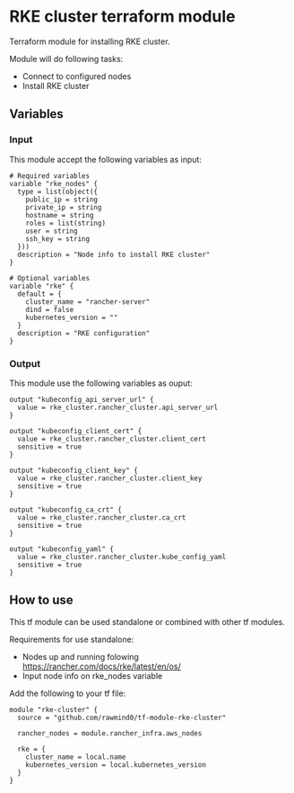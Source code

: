 # RKE cluster terraform module 

Terraform module for installing RKE cluster. 

Module will do following tasks:
- Connect to configured nodes
- Install RKE cluster

## Variables

### Input

This module accept the following variables as input:

```
# Required variables
variable "rke_nodes" {
  type = list(object({
    public_ip = string
    private_ip = string
    hostname = string
    roles = list(string)
    user = string
    ssh_key = string
  }))
  description = "Node info to install RKE cluster"
}

# Optional variables
variable "rke" {
  default = {
    cluster_name = "rancher-server"
    dind = false
    kubernetes_version = "" 
  }
  description = "RKE configuration"
}
```

### Output

This module use the following variables as ouput:

```
output "kubeconfig_api_server_url" {
  value = rke_cluster.rancher_cluster.api_server_url
}

output "kubeconfig_client_cert" {
  value = rke_cluster.rancher_cluster.client_cert
  sensitive = true
}

output "kubeconfig_client_key" {
  value = rke_cluster.rancher_cluster.client_key
  sensitive = true
}

output "kubeconfig_ca_crt" {
  value = rke_cluster.rancher_cluster.ca_crt
  sensitive = true
}

output "kubeconfig_yaml" {
  value = rke_cluster.rancher_cluster.kube_config_yaml
  sensitive = true
}
```

## How to use

This tf module can be used standalone or combined with other tf modules.

Requirements for use standalone:
* Nodes up and running folowing https://rancher.com/docs/rke/latest/en/os/
* Input node info on rke_nodes variable

Add the following to your tf file:

```
module "rke-cluster" {
  source = "github.com/rawmind0/tf-module-rke-cluster"

  rancher_nodes = module.rancher_infra.aws_nodes

  rke = {
    cluster_name = local.name
    kubernetes_version = local.kubernetes_version
  }
}
```

